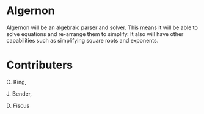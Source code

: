 Algernon
========

Algernon will be an algebraic parser and solver. This means it will be able
to solve equations and re-arrange them to simplify. It also will have other 
capabilities such as simplifying square roots and exponents. 

Contributers
============

C. King,

J. Bender,

D. Fiscus
